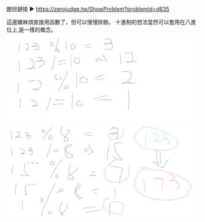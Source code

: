 題目鏈接 ▶ https://zerojudge.tw/ShowProblem?problemid=d635

這邊嫌麻煩直接用函數了，但可以慢慢除餘。
十進制的想法當然可以套用在八進位上,是一樣的概念。
![](https://github.com/CalvinWan0101/ZeroJudge-Orginal/blob/master/d635:%20%E5%B9%B8%E9%81%8B777%EF%BC%9Fluck/%E5%85%AB%E9%80%B2%E4%BD%8D.png)
![](https://github.com/CalvinWan0101/ZeroJudge-Orginal/blob/master/d635:%20%E5%B9%B8%E9%81%8B777%EF%BC%9Fluck/%E5%8D%81%E9%80%B2%E4%BD%8D%E8%BD%89%E5%85%AB%E9%80%B2%E4%BD%8D.png)
